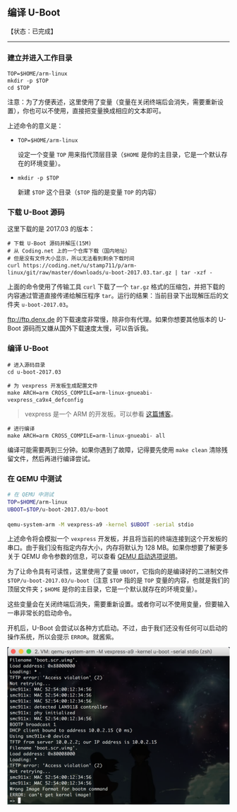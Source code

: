 ## 编译 U-Boot

【状态：已完成】

---


### 建立并进入工作目录

```console
TOP=$HOME/arm-linux
mkdir -p $TOP
cd $TOP
```

注意：为了方便表述，这里使用了变量（变量在关闭终端后会消失，需要重新设置），你也可以不使用，直接把变量换成相应的文本即可。

上述命令的意义是：
* `TOP=$HOME/arm-linux`

    设定一个变量 `TOP` 用来指代顶层目录（`$HOME` 是你的主目录，它是一个默认存在的环境变量）。

* `mkdir -p $TOP`

    新建 `$TOP` 这个目录（`$TOP` 指的是变量 `TOP` 的内容）


### 下载 U-Boot 源码

这里下载的是 2017.03 的版本：

```console
# 下载 U-Boot 源码并解压(15M)
# 从 Coding.net 上的一个仓库下载（国内地址）
# 但是没有文件大小显示，所以无法看到剩余下载时间
curl https://coding.net/u/stamp711/p/arm-linux/git/raw/master/downloads/u-boot-2017.03.tar.gz | tar -xzf -
```

上面的命令使用了传输工具 `curl` 下载了一个 `tar.gz` 格式的压缩包，并把下载的内容通过管道直接传递给解压程序 `tar`。运行的结果：当前目录下出现解压后的文件夹 `u-boot-2017.03`。

<ftp://ftp.denx.de> 的下载速度非常慢，除非你有代理。如果你想要其他版本的 U-Boot 源码而又嫌从国外下载速度太慢，可以告诉我。


### 编译 U-Boot

```console
# 进入源码目录
cd u-boot-2017.03
```

```console
# 为 vexpress 开发板生成配置文件
make ARCH=arm CROSS_COMPILE=arm-linux-gnueabi- vexpress_ca9x4_defconfig
```
> vexpress 是一个 ARM 的开发板。可以参看 [这篇博客](https://learningfromyoublog.wordpress.com/2016/04/05/131/)。

```console
# 进行编译
make ARCH=arm CROSS_COMPILE=arm-linux-gnueabi- all
```

编译可能需要两到三分钟。如果你遇到了故障，记得要先使用 `make clean` 清除残留文件，然后再进行编译尝试。


### 在 QEMU 中测试

```bash
# 在 QEMU 中测试
TOP=$HOME/arm-linux
UBOOT=$TOP/u-boot-2017.03/u-boot

qemu-system-arm -M vexpress-a9 -kernel $UBOOT -serial stdio
```

上述命令将会模拟一个 `vexpress` 开发板，并且将当前的终端连接到这个开发板的串口。由于我们没有指定内存大小，内存将默认为 128 MB。如果你想要了解更多关于 QEMU 命令参数的信息，可以查看 [QEMU 启动选项说明](/appendix/qemu-opts.md)。

为了让命令具有可读性，这里使用了变量 `UBOOT`，它指向的是编译好的二进制文件 `$TOP/u-boot-2017.03/u-boot`（注意 `$TOP` 指的是 `TOP` 变量的内容，也就是我们的顶层文件夹；`$HOME` 是你的主目录，它是一个默认就存在的环境变量）。

这些变量会在关闭终端后消失，需要重新设置。或者你可以不使用变量，但要输入一串非常长的启动命令。

开机后，U-Boot 会尝试以各种方式启动。不过，由于我们还没有任何可以启动的操作系统，所以会提示 `ERROR`。就酱紫。

![测试结果](/assets/qemu-uboot-only.png)